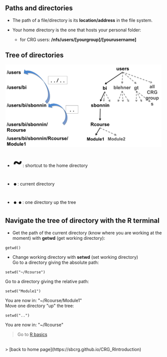 <h2>Paths and directories</h2>

* The path of a file/directory is its **location/address** in the file system.

* Your home directory is the one that hosts your personal folder:
	+ for CRG users: **/nfs/users/[yourgroup]/[yourusername]**

<h2>Tree of directories</h2>

<a href="https://sbcrg.github.io/CRG_RIntroduction/images/tree_directories.png"><img src="images/tree_directories.png" alt="rstudio logo" width="1000"/></a>

* <font size="15"> <b>~</b></font>: shortcut to the home directory
* <font size="15"> <b>.</b></font>: current directory
* <font size="15"> <b>..</b></font>: one directory up the tree


<h2>Navigate the tree of directory with the R terminal</h2>

* Get the path of the current directory (know where you are working at the moment) with <b>getwd</b> (get working directory):
```{r}	
getwd()
```

* Change working directory with **setwd** (set working directory)<br>
Go to a directory giving the absolute path: 
```{r}
setwd("~/Rcourse")
```
Go to a directory giving the relative path:
```{r}
setwd("Module1")
```
You are now in: "~/Rcourse/Module1"
<br>
Move one directory "up" the tree:
```{r} 
setwd("..")
```
You are now in: "~/Rcourse"

 > Go to [R basics](https://sbcrg.github.io/CRG_RIntroduction/Rbasics)
<br>
> [back to home page](https://sbcrg.github.io/CRG_RIntroduction)


